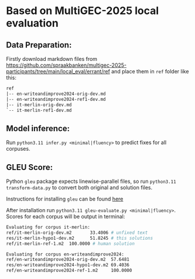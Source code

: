 # Based on MultiGEC-2025 local evaluation

## Data Preparation:

Firstly download markdown files from https://github.com/spraakbanken/multigec-2025-participants/tree/main/local_eval/errant/ref and place them in `ref` folder like this:

```txt
ref
|-- en-writeandimprove2024-orig-dev.md
|-- en-writeandimprove2024-ref1-dev.md
|-- it-merlin-orig-dev.md
`-- it-merlin-ref1-dev.md
```

## Model inference:

Run `python3.11 infer.py <minimal|fluency>` to predict fixes for all corpuses.

## GLEU Score:

Python `gleu` package expects linewise-parallel files, so run `python3.11 transform-data.py` to convert both original and solution files.

Instructions for installing `gleu` can be found [here](https://github.com/shotakoyama/gleu?tab=readme-ov-file#usage)

After installation run `python3.11 gleu-evaluate.py <minimal|fluency>`. Scores for each corpus will be output in terminal:

```bash
Evaluating for corpus it-merlin:
ref/it-merlin-orig-dev.m2       33.4006 # unfixed text
res/it-merlin-hypo1-dev.m2      51.8245 # this solutions
ref/it-merlin-ref-1.m2  100.0000 # human solution

Evaluating for corpus en-writeandimprove2024:
ref/en-writeandimprove2024-orig-dev.m2  57.6481
res/en-writeandimprove2024-hypo1-dev.m2 69.4036
ref/en-writeandimprove2024-ref-1.m2     100.0000
```
